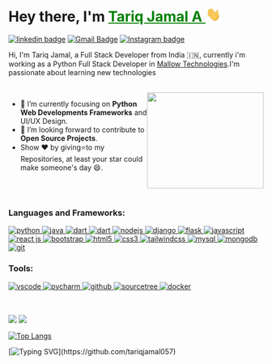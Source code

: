 <h1>Hey there, I'm <a style="color: green" href="https://github.com/tariqjamal057/">Tariq Jamal A </a> <img  src="https://raw.githubusercontent.com/ABSphreak/ABSphreak/master/gifs/Hi.gif" width="30px"></h1>

[![linkedin badge](https://img.shields.io/badge/tariqjamal-0077b5?style=flat&logo=linkedin)](https://www.linkedin.com/in/tariq-jamal-it/)
[![Gmail Badge](https://img.shields.io/badge/tariqjamal4267324@gmail.com-1d8c19?style=flat&logo=Gmail&logoColor=red)](mailto:tariqjamal4267324@gmail.com)
[![Instagram badge](https://img.shields.io/badge/tariqjamal_it-555?style=flat&logo=instagram)](https://www.instagram.com/tariqjamal_it/)

Hi, I'm Tariq Jamal, a Full Stack Developer from India 🇮🇳, currently i'm working as a Python Full Stack Developer in <a href="https://mallow-tech.com/">Mallow Technologies</a>.I'm passionate about learning new technologies

<br>
<img align='right' src="https://media4.giphy.com/media/qgQUggAC3Pfv687qPC/giphy.gif" width="230" height="190">

- 🌱 I’m currently focusing on **Python Web Developments Frameworks** and UI/UX Design.
- 💬 I’m looking forward to contribute to **Open Source Projects**.
- Show ❤ by giving⭐to my Repositories, at least your star could make someone's day 😄.

<br>
<br>
<h3 align="left">Languages and Frameworks:</h3>
<p align="left">
    <a href="https://www.python.org/"
    target="_blank"
    rel="noreferrer">
        <img src="https://cdn.jsdelivr.net/gh/devicons/devicon/icons/python/python-original.svg"
         alt="python"
         width="40"
         height="40" />
    </a>
    <a href="https://www.java.com/"
    target="_blank"
    rel="noreferrer">
        <img src="https://cdn.jsdelivr.net/gh/devicons/devicon/icons/java/java-original.svg"
         alt="java"
         width="40"
         height="40" />
    </a>
    <a href="https://www.dart.dev/"
    target="_blank"
    rel="noreferrer">
        <img src="https://cdn.jsdelivr.net/gh/devicons/devicon/icons/dart/dart-original-wordmark.svg"
         alt="dart"
         width="40"
         height="40" />
    </a>
    <a href="https://pandas.pydata.org/"
    target="_blank"
    rel="noreferrer">
        <img src="https://cdn.jsdelivr.net/gh/devicons/devicon/icons/pandas/pandas-original-wordmark.svg"
         alt="dart"
         width="40"
         height="40" />
    </a>
    <a href="https://nodejs.org"
    target="_blank"
    rel="noreferrer">
        <img src="https://cdn.jsdelivr.net/gh/devicons/devicon/icons/nodejs/nodejs-plain-wordmark.svg"
         alt="nodejs"
         width="40"
         height="40" />
    </a>
    <a href="https://www.djangoproject.com/"
    target="_blank"
    rel="noreferrer">
        <img src="https://cdn.jsdelivr.net/gh/devicons/devicon/icons/django/django-plain-wordmark.svg"
         alt="django"
         width="40"
         height="40" />
    </a>
    <a href="https://flask.palletsprojects.com/en/3.0.x/"
    target="_blank"
    rel="noreferrer">
        <img src="https://cdn.jsdelivr.net/gh/devicons/devicon/icons/flask/flask-original-wordmark.svg"
         alt="flask"
         width="40"
         height="40" />
    </a>
    <a href="https://javascript.com/"
    target="_blank"
    rel="noreferrer">
        <img src="https://cdn.jsdelivr.net/gh/devicons/devicon/icons/javascript/javascript-original.svg"
         alt="javascript"
         width="40"
         height="40" />
    </a>
    <a href="https://react.dev/"
    target="_blank"
    rel="noreferrer">
        <img src="https://cdn.jsdelivr.net/gh/devicons/devicon/icons/react/react-original-wordmark.svg"
         alt="react js"
         width="40"
         height="40" />
    </a>
    <a href="https://getbootstrap.com/"
    target="_blank"
    rel="noreferrer">
        <img src="https://cdn.jsdelivr.net/gh/devicons/devicon/icons/bootstrap/bootstrap-original-wordmark.svg"
         alt="bootstrap"
         width="40"
         height="40" />
    </a>
    <a href="https://html.com/"
    target="_blank"
    rel="noreferrer">
        <img src="https://cdn.jsdelivr.net/gh/devicons/devicon/icons/html5/html5-original-wordmark.svg"
         alt="html5"
         width="40"
         height="40" />
    </a>
    <a href="https://css.com/"
    target="_blank"
    rel="noreferrer">
        <img src="https://cdn.jsdelivr.net/gh/devicons/devicon/icons/css3/css3-original-wordmark.svg"
         alt="css3"
         width="40"
         height="40" />
    </a>
    <a href="https://tailwindcss.com/"
    target="_blank"
    rel="noreferrer">
        <img src="https://cdn.jsdelivr.net/gh/devicons/devicon/icons/tailwindcss/tailwindcss-original-wordmark.svg"
         alt="tailwindcss"
         width="40"
         height="40" />
    </a>
    <a href="https://mysql.com/"
    target="_blank"
    rel="noreferrer">
        <img src="https://cdn.jsdelivr.net/gh/devicons/devicon/icons/mysql/mysql-original.svg"
         alt="mysql"
         width="40"
         height="40" />
    </a>
    <a href="https://mongodb.com/"
    target="_blank"
    rel="noreferrer">
        <img src="https://cdn.jsdelivr.net/gh/devicons/devicon/icons/mongodb/mongodb-original-wordmark.svg"
         alt="mongodb"
         width="40"
         height="40" />
    </a>
    <a href="https://git-scm.com/"
    target="_blank"
    rel="noreferrer">
        <img src="https://cdn.jsdelivr.net/gh/devicons/devicon/icons/git/git-original-wordmark.svg"
         alt="git"
         width="40"
         height="40" />
    </a>
</p>

<h3 align="left">Tools:</h3>
<p align="left">
    <a href="https://code.visualstudio.com/"
    target="_blank"
    rel="noreferrer">
        <img src="https://cdn.jsdelivr.net/gh/devicons/devicon/icons/vscode/vscode-original-wordmark.svg"
         alt="vscode"
         width="40"
         height="40" />
    </a>
    <a href="https://www.jetbrains.com/pycharm/"
    target="_blank"
    rel="noreferrer">
        <img src="https://cdn.jsdelivr.net/gh/devicons/devicon/icons/pycharm/pycharm-original-wordmark.svg"
         alt="pycharm"
         width="40"
         height="40" />
    </a>
    <a href="https://github.com/"
    target="_blank"
    rel="noreferrer">
        <img src="https://cdn.jsdelivr.net/gh/devicons/devicon/icons/github/github-original-wordmark.svg"
         alt="github"
         width="40"
         height="40" />
    </a>
    <a href="https://sourcetreeapp.com/"
    target="_blank"
    rel="noreferrer">
        <img src="https://cdn.jsdelivr.net/gh/devicons/devicon/icons/sourcetree/sourcetree-original-wordmark.svg"
         alt="sourcetree"
         width="40"
         height="40" />
    </a>
    <a href="https://docker.com/"
    target="_blank"
    rel="noreferrer">
        <img src="https://cdn.jsdelivr.net/gh/devicons/devicon/icons/docker/docker-original-wordmark.svg"
         alt="docker"
         width="40"
         height="40" />
    </a> 
</p>
<br>
<br>

<img src = "https://github-readme-streak-stats.herokuapp.com?user=tariqjamal057&theme=dark&hide_border=false" width = 500>

<img src = "https://github-readme-stats.vercel.app/api?username=tariqjamal057&show_icons=true&theme=dark" width = 500>

[![Top Langs](https://github-readme-stats.vercel.app/api/top-langs/?username=tariqjamal057&theme=dark)](https://github.com/tariqjamal057/github-readme-stats)

[![Typing SVG](https://readme-typing-svg.herokuapp.com/?lines=Thanks+For+Visiting!!&center=true&color="008000")](https://github.com/tariqjamal057)
